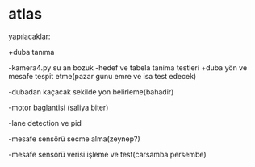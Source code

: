 # atlas
yapılacaklar: 

+duba tanıma

-kamera4.py su an bozuk
-hedef ve tabela tanima testleri
+duba yön ve mesafe tespit etme(pazar gunu emre ve isa test edecek)

-dubadan kaçacak sekilde yon belirleme(bahadir)

-motor baglantisi (saliya biter)

-lane detection ve pid


-mesafe sensörü secme alma(zeynep?)

-mesafe sensörü verisi işleme ve test(carsamba persembe)
